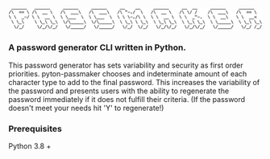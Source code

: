 <img src="passmaker.png" width="600"/>

### A password generator CLI written in Python.

This password generator has sets variability and security as first order priorities. pyton-passmaker chooses and indeterminate amount of each character type to add to the final password. This increases the variability of the password and presents users with the ability to regenerate the password immediately if it does not fulfill their criteria. (If the password doesn't meet your needs hit 'Y' to regenerate!)

### Prerequisites

Python 3.8 +